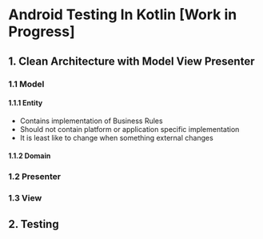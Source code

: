 # Android Testing In Kotlin [Work in Progress]

## 1. Clean Architecture with Model View Presenter

### 1.1 Model

#### 1.1.1 Entity
- Contains implementation of Business Rules
- Should not contain platform or application specific implementation
- It is least like to change when something external changes

#### 1.1.2 Domain

### 1.2 Presenter

### 1.3 View

## 2. Testing


